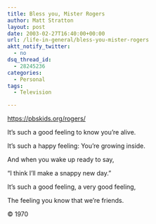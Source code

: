 ```yaml
---
title: Bless you, Mister Rogers
author: Matt Stratton
layout: post
date: 2003-02-27T16:40:00+00:00
url: /life-in-general/bless-you-mister-rogers
aktt_notify_twitter:
  - no
dsq_thread_id:
  - 28245236
categories:
  - Personal
tags:
  - Television

---
```

<https://pbskids.org/rogers/>

It&#8217;s such a good feeling to know you&#8217;re alive.
  
It&#8217;s such a happy feeling: You&#8217;re growing inside.
  
And when you wake up ready to say,
  
&#8220;I think I&#8217;ll make a snappy new day.&#8221;
  
It&#8217;s such a good feeling, a very good feeling,
  
The feeling you know that we&#8217;re friends.

© 1970